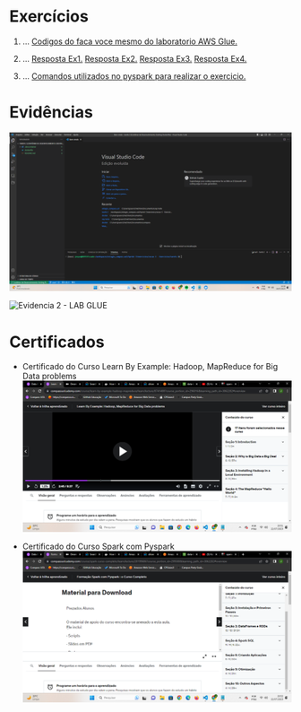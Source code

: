 # Exercícios

1. ...
[Codigos do faca voce mesmo do laboratorio AWS Glue.](exercicios/LaboratorioAWSGlue)

2. ...
[Resposta Ex1.](secao3-Exercicios/tarefa1/exerc1.py)
[Resposta Ex2.](secao3-Exercicios/tarefa1/tarefa1/exerc3.py)
[Resposta Ex3.](secao3-Exercicios/tarefa1/tarefa1/exerc3.py)
[Resposta Ex4.](secao3-Exercicios/tarefa1/tarefa1/exerc4.py)

3. ...
[Comandos utilizados no pyspark para realizar o exercicio.](secao3-Exercicios/tarefa2/comandosUtilizados.py/comandosUtilizandos.py)

# Evidências

![Evidencia 1 - ApacheSpark-ContadordePalavras](evidencias/docker.png)

![Evidencia 2 - LAB GLUE](evidencias/LabGlue)

# Certificados


- Certificado do Curso Learn By Example: Hadoop, MapReduce for Big Data problems
![Curso Learn By Example: Hadoop, MapReduce for Big Data problems](certificados/certificado.png)

- Certificado do Curso Spark com Pyspark
![Curso Spark com Pyspark](certificados/certificado2.png)